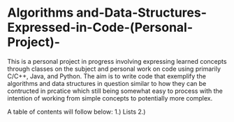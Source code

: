 # Algorithms and-Data-Structures-Expressed-in-Code-(Personal-Project)-
This is a personal project in progress involving expressing learned concepts through classes on the subject and personal work on code using primarily C/C++, Java, and Python.
The aim is to write code that exemplify the algorithms and data structures in question similar to how they can be contructed in prcatice which still being somewhat easy to process with the intention of working from simple concepts to potentially more complex.

A table of contents will follow below:
1.) Lists
2.)
